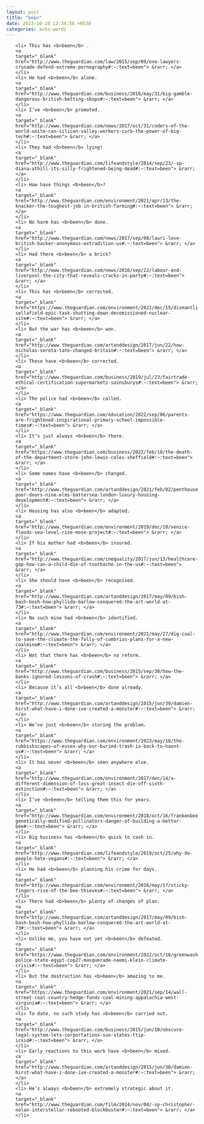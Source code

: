 ```yaml
---
layout: post
title: "been"
date: 2023-10-10 12:34:56 +0530
categories: auto-words
---
```

<ol>

    <li> This has <b>been</b> .
    <a 
    target="_blank" 
    href="http://www.theguardian.com/law/2015/sep/09/one-lawyers-crusade-defend-extreme-pornography#:~:text=been"> &rarr; </a>
    </li>
    <li> He had <b>been</b> alone.
    <a 
    target="_blank" 
    href="http://www.theguardian.com/business/2016/may/31/big-gamble-dangerous-british-betting-shops#:~:text=been"> &rarr; </a>
    </li>
    <li> I’ve <b>been</b> promoted.
    <a 
    target="_blank" 
    href="http://www.theguardian.com/news/2017/oct/31/coders-of-the-world-unite-can-silicon-valley-workers-curb-the-power-of-big-tech#:~:text=been"> &rarr; </a>
    </li>
    <li> They had <b>been</b> lying!
    <a 
    target="_blank" 
    href="http://www.theguardian.com/lifeandstyle/2014/sep/23/-sp-diana-athill-its-silly-frightened-being-dead#:~:text=been"> &rarr; </a>
    </li>
    <li> How have things <b>been</b>?
    <a 
    target="_blank" 
    href="http://www.theguardian.com/environment/2021/apr/13/the-knacker-the-toughest-job-in-british-farming#:~:text=been"> &rarr; </a>
    </li>
    <li> No harm has <b>been</b> done.
    <a 
    target="_blank" 
    href="http://www.theguardian.com/news/2017/sep/08/lauri-love-british-hacker-anonymous-extradition-us#:~:text=been"> &rarr; </a>
    </li>
    <li> Had there <b>been</b> a brick?
    <a 
    target="_blank" 
    href="http://www.theguardian.com/news/2016/sep/22/labour-and-liverpool-the-city-that-reveals-cracks-in-party#:~:text=been"> &rarr; </a>
    </li>
    <li> This has <b>been</b> corrected.
    <a 
    target="_blank" 
    href="https://www.theguardian.com/environment/2022/dec/15/dismantling-sellafield-epic-task-shutting-down-decomissioned-nuclear-site#:~:text=been"> &rarr; </a>
    </li>
    <li> But the war has <b>been</b> won.
    <a 
    target="_blank" 
    href="http://www.theguardian.com/artanddesign/2017/jun/22/how-nicholas-serota-tate-changed-britain#:~:text=been"> &rarr; </a>
    </li>
    <li> These have <b>been</b> corrected.
    <a 
    target="_blank" 
    href="http://www.theguardian.com/business/2019/jul/23/fairtrade-ethical-certification-supermarkets-sainsburys#:~:text=been"> &rarr; </a>
    </li>
    <li> The police had <b>been</b> called.
    <a 
    target="_blank" 
    href="https://www.theguardian.com/education/2022/sep/06/parents-are-frightened-inspirational-primary-school-impossible-times#:~:text=been"> &rarr; </a>
    </li>
    <li> It’s just always <b>been</b> there.
    <a 
    target="_blank" 
    href="https://www.theguardian.com/business/2022/feb/10/the-death-of-the-department-store-john-lewis-coles-sheffield#:~:text=been"> &rarr; </a>
    </li>
    <li> Some names have <b>been</b> changed.
    <a 
    target="_blank" 
    href="http://www.theguardian.com/artanddesign/2021/feb/02/penthouses-poor-doors-nine-elms-battersea-london-luxury-housing-development#:~:text=been"> &rarr; </a>
    </li>
    <li> Housing has also <b>been</b> adapted.
    <a 
    target="_blank" 
    href="http://www.theguardian.com/environment/2019/dec/10/venice-floods-sea-level-rise-mose-project#:~:text=been"> &rarr; </a>
    </li>
    <li> If his mother had <b>been</b> insured.
    <a 
    target="_blank" 
    href="http://www.theguardian.com/inequality/2017/jun/13/healthcare-gap-how-can-a-child-die-of-toothache-in-the-us#:~:text=been"> &rarr; </a>
    </li>
    <li> She should have <b>been</b> recognised.
    <a 
    target="_blank" 
    href="http://www.theguardian.com/artanddesign/2017/may/09/bish-bash-bosh-how-phyllida-barlow-conquered-the-art-world-at-73#:~:text=been"> &rarr; </a>
    </li>
    <li> No such mine had <b>been</b> identified.
    <a 
    target="_blank" 
    href="http://www.theguardian.com/environment/2021/may/27/dig-coal-to-save-the-climate-the-folly-of-cumbrias-plans-for-a-new-coalmine#:~:text=been"> &rarr; </a>
    </li>
    <li> Not that there has <b>been</b> no reform.
    <a 
    target="_blank" 
    href="http://www.theguardian.com/business/2015/sep/30/how-the-banks-ignored-lessons-of-crash#:~:text=been"> &rarr; </a>
    </li>
    <li> Because it’s all <b>been</b> done already.
    <a 
    target="_blank" 
    href="http://www.theguardian.com/artanddesign/2015/jun/30/damien-hirst-what-have-i-done-ive-created-a-monster#:~:text=been"> &rarr; </a>
    </li>
    <li> We’ve just <b>been</b> storing the problem.
    <a 
    target="_blank" 
    href="https://www.theguardian.com/environment/2023/may/18/the-rubbishscapes-of-essex-why-our-buried-trash-is-back-to-haunt-us#:~:text=been"> &rarr; </a>
    </li>
    <li> It has never <b>been</b> seen anywhere else.
    <a 
    target="_blank" 
    href="http://www.theguardian.com/environment/2017/dec/14/a-different-dimension-of-loss-great-insect-die-off-sixth-extinction#:~:text=been"> &rarr; </a>
    </li>
    <li> I’ve <b>been</b> telling them this for years.
    <a 
    target="_blank" 
    href="http://www.theguardian.com/environment/2018/oct/16/frankenbees-genetically-modified-pollinators-danger-of-building-a-better-bee#:~:text=been"> &rarr; </a>
    </li>
    <li> Big business has <b>been</b> quick to cash in.
    <a 
    target="_blank" 
    href="http://www.theguardian.com/lifeandstyle/2019/oct/25/why-do-people-hate-vegans#:~:text=been"> &rarr; </a>
    </li>
    <li> He had <b>been</b> planning his crime for days.
    <a 
    target="_blank" 
    href="http://www.theguardian.com/environment/2016/may/17/sticky-fingers-rise-of-the-bee-thieves#:~:text=been"> &rarr; </a>
    </li>
    <li> There had <b>been</b> plenty of changes of plan.
    <a 
    target="_blank" 
    href="http://www.theguardian.com/artanddesign/2017/may/09/bish-bash-bosh-how-phyllida-barlow-conquered-the-art-world-at-73#:~:text=been"> &rarr; </a>
    </li>
    <li> Unlike me, you have not yet <b>been</b> defeated.
    <a 
    target="_blank" 
    href="https://www.theguardian.com/environment/2022/oct/18/greenwashing-police-state-egypt-cop27-masquerade-naomi-klein-climate-crisis#:~:text=been"> &rarr; </a>
    </li>
    <li> But the destruction has <b>been</b> amazing to me.
    <a 
    target="_blank" 
    href="https://www.theguardian.com/environment/2021/sep/14/wall-street-coal-country-hedge-funds-coal-mining-appalachia-west-virginia#:~:text=been"> &rarr; </a>
    </li>
    <li> To date, no such study has <b>been</b> carried out.
    <a 
    target="_blank" 
    href="http://www.theguardian.com/business/2015/jun/10/obscure-legal-system-lets-corportations-sue-states-ttip-icsid#:~:text=been"> &rarr; </a>
    </li>
    <li> Early reactions to this work have <b>been</b> mixed.
    <a 
    target="_blank" 
    href="http://www.theguardian.com/artanddesign/2015/jun/30/damien-hirst-what-have-i-done-ive-created-a-monster#:~:text=been"> &rarr; </a>
    </li>
    <li> He’s always <b>been</b> extremely strategic about it.
    <a 
    target="_blank" 
    href="http://www.theguardian.com/film/2014/nov/04/-sp-christopher-nolan-interstellar-rebooted-blockbuster#:~:text=been"> &rarr; </a>
    </li>